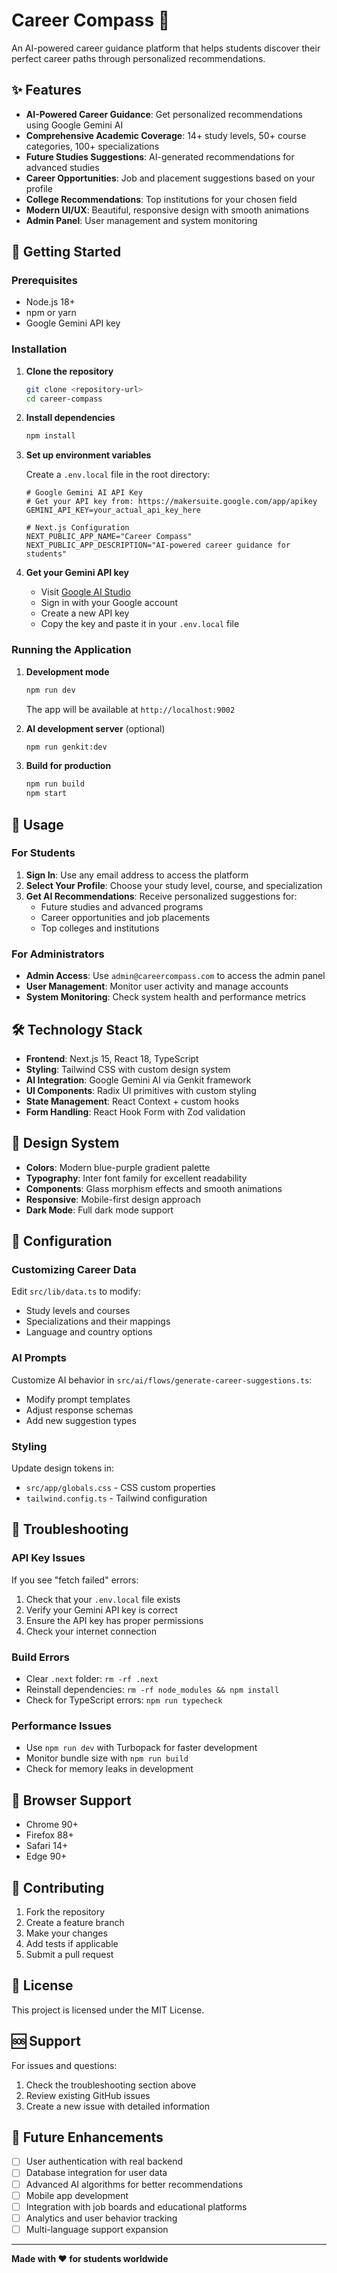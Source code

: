 # Career Compass 🧭

An AI-powered career guidance platform that helps students discover their perfect career paths through personalized recommendations.

## ✨ Features

- **AI-Powered Career Guidance**: Get personalized recommendations using Google Gemini AI
- **Comprehensive Academic Coverage**: 14+ study levels, 50+ course categories, 100+ specializations
- **Future Studies Suggestions**: AI-generated recommendations for advanced studies
- **Career Opportunities**: Job and placement suggestions based on your profile
- **College Recommendations**: Top institutions for your chosen field
- **Modern UI/UX**: Beautiful, responsive design with smooth animations
- **Admin Panel**: User management and system monitoring

## 🚀 Getting Started

### Prerequisites

- Node.js 18+ 
- npm or yarn
- Google Gemini API key

### Installation

1. **Clone the repository**
   ```bash
   git clone <repository-url>
   cd career-compass
   ```

2. **Install dependencies**
   ```bash
   npm install
   ```

3. **Set up environment variables**
   
   Create a `.env.local` file in the root directory:
   ```env
   # Google Gemini AI API Key
   # Get your API key from: https://makersuite.google.com/app/apikey
   GEMINI_API_KEY=your_actual_api_key_here
   
   # Next.js Configuration
   NEXT_PUBLIC_APP_NAME="Career Compass"
   NEXT_PUBLIC_APP_DESCRIPTION="AI-powered career guidance for students"
   ```

4. **Get your Gemini API key**
   - Visit [Google AI Studio](https://makersuite.google.com/app/apikey)
   - Sign in with your Google account
   - Create a new API key
   - Copy the key and paste it in your `.env.local` file

### Running the Application

1. **Development mode**
   ```bash
   npm run dev
   ```
   The app will be available at `http://localhost:9002`

2. **AI development server** (optional)
   ```bash
   npm run genkit:dev
   ```

3. **Build for production**
   ```bash
   npm run build
   npm start
   ```

## 🎯 Usage

### For Students
1. **Sign In**: Use any email address to access the platform
2. **Select Your Profile**: Choose your study level, course, and specialization
3. **Get AI Recommendations**: Receive personalized suggestions for:
   - Future studies and advanced programs
   - Career opportunities and job placements
   - Top colleges and institutions

### For Administrators
- **Admin Access**: Use `admin@careercompass.com` to access the admin panel
- **User Management**: Monitor user activity and manage accounts
- **System Monitoring**: Check system health and performance metrics

## 🛠️ Technology Stack

- **Frontend**: Next.js 15, React 18, TypeScript
- **Styling**: Tailwind CSS with custom design system
- **AI Integration**: Google Gemini AI via Genkit framework
- **UI Components**: Radix UI primitives with custom styling
- **State Management**: React Context + custom hooks
- **Form Handling**: React Hook Form with Zod validation

## 🎨 Design System

- **Colors**: Modern blue-purple gradient palette
- **Typography**: Inter font family for excellent readability
- **Components**: Glass morphism effects and smooth animations
- **Responsive**: Mobile-first design approach
- **Dark Mode**: Full dark mode support

## 🔧 Configuration

### Customizing Career Data
Edit `src/lib/data.ts` to modify:
- Study levels and courses
- Specializations and their mappings
- Language and country options

### AI Prompts
Customize AI behavior in `src/ai/flows/generate-career-suggestions.ts`:
- Modify prompt templates
- Adjust response schemas
- Add new suggestion types

### Styling
Update design tokens in:
- `src/app/globals.css` - CSS custom properties
- `tailwind.config.ts` - Tailwind configuration

## 🚨 Troubleshooting

### API Key Issues
If you see "fetch failed" errors:
1. Check that your `.env.local` file exists
2. Verify your Gemini API key is correct
3. Ensure the API key has proper permissions
4. Check your internet connection

### Build Errors
- Clear `.next` folder: `rm -rf .next`
- Reinstall dependencies: `rm -rf node_modules && npm install`
- Check for TypeScript errors: `npm run typecheck`

### Performance Issues
- Use `npm run dev` with Turbopack for faster development
- Monitor bundle size with `npm run build`
- Check for memory leaks in development

## 📱 Browser Support

- Chrome 90+
- Firefox 88+
- Safari 14+
- Edge 90+

## 🤝 Contributing

1. Fork the repository
2. Create a feature branch
3. Make your changes
4. Add tests if applicable
5. Submit a pull request

## 📄 License

This project is licensed under the MIT License.

## 🆘 Support

For issues and questions:
1. Check the troubleshooting section above
2. Review existing GitHub issues
3. Create a new issue with detailed information

## 🔮 Future Enhancements

- [ ] User authentication with real backend
- [ ] Database integration for user data
- [ ] Advanced AI algorithms for better recommendations
- [ ] Mobile app development
- [ ] Integration with job boards and educational platforms
- [ ] Analytics and user behavior tracking
- [ ] Multi-language support expansion

---

**Made with ❤️ for students worldwide**
